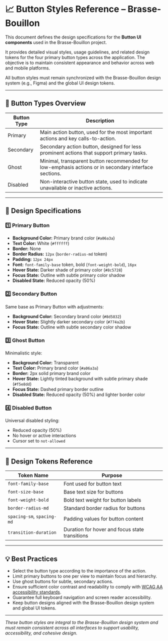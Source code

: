# 📈 Button Styles Reference – Brasse-Bouillon

This document defines the design specifications for the **Button UI components** used in the Brasse-Bouillon project.

It provides detailed visual styles, usage guidelines, and related design tokens for the four primary button types across the application. The objective is to maintain consistent appearance and behavior across web and mobile platforms.

All button styles must remain synchronized with the Brasse-Bouillon design system (e.g., Figma) and the global UI design tokens.

---

## 📄 Button Types Overview

| Button Type | Description                                                                                          |
| ----------- | ---------------------------------------------------------------------------------------------------- |
| Primary     | Main action button, used for the most important actions and key calls-to-action.                     |
| Secondary   | Secondary action button, designed for less prominent actions that support primary tasks.             |
| Ghost       | Minimal, transparent button recommended for low-emphasis actions or in secondary interface sections. |
| Disabled    | Non-interactive button state, used to indicate unavailable or inactive actions.                      |

---

## 🎨 Design Specifications

### 1️⃣ Primary Button

* **Background Color:** Primary brand color (`#a06a3a`)
* **Text Color:** White (`#ffffff`)
* **Border:** None
* **Border Radius:** `12px` (`border-radius-md` token)
* **Padding:** `12px 24px`
* **Font:** `font-family-base` token, bold (`font-weight-bold`), `16px`
* **Hover State:** Darker shade of primary color (`#8c5728`)
* **Focus State:** Outline with subtle primary color shadow
* **Disabled State:** Reduced opacity (50%)

### 2️⃣ Secondary Button

Same base as Primary Button with adjustments:

* **Background Color:** Secondary brand color (`#8d5832`)
* **Hover State:** Slightly darker secondary color (`#774a2b`)
* **Focus State:** Outline with subtle secondary color shadow

### 3️⃣ Ghost Button

Minimalistic style:

* **Background Color:** Transparent
* **Text Color:** Primary brand color (`#a06a3a`)
* **Border:** 2px solid primary brand color
* **Hover State:** Lightly tinted background with subtle primary shade (`#f5e8dd`)
* **Focus State:** Dashed primary border outline
* **Disabled State:** Reduced opacity (50%) and lighter border color

### 4️⃣ Disabled Button

Universal disabled styling:

* Reduced opacity (50%)
* No hover or active interactions
* Cursor set to `not-allowed`

---

## 📄 Design Tokens Reference

| Token Name                 | Purpose                                        |
| -------------------------- | ---------------------------------------------- |
| `font-family-base`         | Font used for button text                      |
| `font-size-base`           | Base text size for buttons                     |
| `font-weight-bold`         | Bold text weight for button labels             |
| `border-radius-md`         | Standard border radius for buttons             |
| `spacing-sm`, `spacing-md` | Padding values for button content              |
| `transition-duration`      | Duration for hover and focus state transitions |

---

## 💡 Best Practices

* Select the button type according to the importance of the action.
* Limit primary buttons to one per view to maintain focus and hierarchy.
* Use ghost buttons for subtle, secondary actions.
* Ensure sufficient color contrast and readability to comply with [WCAG AA accessibility standards](https://www.w3.org/WAI/WCAG2AA-Conformance).
* Guarantee full keyboard navigation and screen reader accessibility.
* Keep button designs aligned with the Brasse-Bouillon design system and global UI tokens.

---

*These button styles are integral to the Brasse-Bouillon design system and must remain consistent across all interfaces to support usability, accessibility, and cohesive design.*
